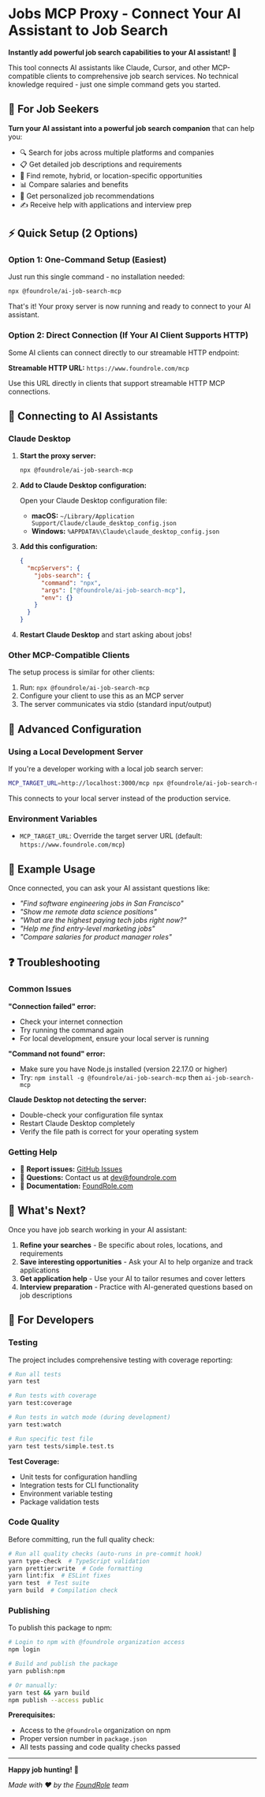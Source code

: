 # Jobs MCP Proxy - Connect Your AI Assistant to Job Search

**Instantly add powerful job search capabilities to your AI assistant!** 🚀

This tool connects AI assistants like Claude, Cursor, and other MCP-compatible clients to comprehensive job search services. No technical knowledge required - just one simple command gets you started.

## 🎯 For Job Seekers

**Turn your AI assistant into a powerful job search companion** that can help you:

- 🔍 Search for jobs across multiple platforms and companies
- 📋 Get detailed job descriptions and requirements
- 💼 Find remote, hybrid, or location-specific opportunities
- 📊 Compare salaries and benefits
- 🎯 Get personalized job recommendations
- ✍️ Receive help with applications and interview prep

## ⚡ Quick Setup (2 Options)

### Option 1: One-Command Setup (Easiest)

Just run this single command - no installation needed:

```bash
npx @foundrole/ai-job-search-mcp
```

That's it! Your proxy server is now running and ready to connect to your AI assistant.

### Option 2: Direct Connection (If Your AI Client Supports HTTP)

Some AI clients can connect directly to our streamable HTTP endpoint:

**Streamable HTTP URL:** `https://www.foundrole.com/mcp`

Use this URL directly in clients that support streamable HTTP MCP connections.

## 🤖 Connecting to AI Assistants

### Claude Desktop

1. **Start the proxy server:**

   ```bash
   npx @foundrole/ai-job-search-mcp
   ```

2. **Add to Claude Desktop configuration:**

   Open your Claude Desktop configuration file:
   - **macOS:** `~/Library/Application Support/Claude/claude_desktop_config.json`
   - **Windows:** `%APPDATA%\Claude\claude_desktop_config.json`

3. **Add this configuration:**

   ```json
   {
     "mcpServers": {
       "jobs-search": {
         "command": "npx",
         "args": ["@foundrole/ai-job-search-mcp"],
         "env": {}
       }
     }
   }
   ```

4. **Restart Claude Desktop** and start asking about jobs!

### Other MCP-Compatible Clients

The setup process is similar for other clients:

1. Run: `npx @foundrole/ai-job-search-mcp`
2. Configure your client to use this as an MCP server
3. The server communicates via stdio (standard input/output)

## 🔧 Advanced Configuration

### Using a Local Development Server

If you're a developer working with a local job search server:

```bash
MCP_TARGET_URL=http://localhost:3000/mcp npx @foundrole/ai-job-search-mcp
```

This connects to your local server instead of the production service.

### Environment Variables

- `MCP_TARGET_URL`: Override the target server URL (default: `https://www.foundrole.com/mcp`)

## 💬 Example Usage

Once connected, you can ask your AI assistant questions like:

- _"Find software engineering jobs in San Francisco"_
- _"Show me remote data science positions"_
- _"What are the highest paying tech jobs right now?"_
- _"Help me find entry-level marketing jobs"_
- _"Compare salaries for product manager roles"_

## ❓ Troubleshooting

### Common Issues

**"Connection failed" error:**

- Check your internet connection
- Try running the command again
- For local development, ensure your local server is running

**"Command not found" error:**

- Make sure you have Node.js installed (version 22.17.0 or higher)
- Try: `npm install -g @foundrole/ai-job-search-mcp` then `ai-job-search-mcp`

**Claude Desktop not detecting the server:**

- Double-check your configuration file syntax
- Restart Claude Desktop completely
- Verify the file path is correct for your operating system

### Getting Help

- 🐛 **Report issues:** [GitHub Issues](https://github.com/foundrole/jobs-mcp-proxy/issues)
- 💬 **Questions:** Contact us at dev@foundrole.com
- 📖 **Documentation:** [FoundRole.com](https://foundrole.com)

## 🚀 What's Next?

Once you have job search working in your AI assistant:

1. **Refine your searches** - Be specific about roles, locations, and requirements
2. **Save interesting opportunities** - Ask your AI to help organize and track applications
3. **Get application help** - Use your AI to tailor resumes and cover letters
4. **Interview preparation** - Practice with AI-generated questions based on job descriptions

## 🚀 For Developers

### Testing

The project includes comprehensive testing with coverage reporting:

```bash
# Run all tests
yarn test

# Run tests with coverage
yarn test:coverage

# Run tests in watch mode (during development)
yarn test:watch

# Run specific test file
yarn test tests/simple.test.ts
```

**Test Coverage:**

- Unit tests for configuration handling
- Integration tests for CLI functionality
- Environment variable testing
- Package validation tests

### Code Quality

Before committing, run the full quality check:

```bash
# Run all quality checks (auto-runs in pre-commit hook)
yarn type-check  # TypeScript validation
yarn prettier:write  # Code formatting
yarn lint:fix  # ESLint fixes
yarn test  # Test suite
yarn build  # Compilation check
```

### Publishing

To publish this package to npm:

```bash
# Login to npm with @foundrole organization access
npm login

# Build and publish the package
yarn publish:npm

# Or manually:
yarn test && yarn build
npm publish --access public
```

**Prerequisites:**

- Access to the `@foundrole` organization on npm
- Proper version number in `package.json`
- All tests passing and code quality checks passed

---

**Happy job hunting!** 🎉

_Made with ❤️ by the [FoundRole](https://foundrole.com) team_
